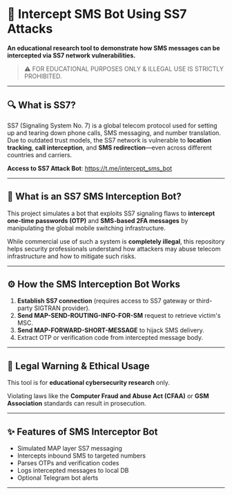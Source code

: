 # 📡 Intercept SMS Bot Using SS7 Attacks

**An educational research tool to demonstrate how SMS messages can be intercepted via SS7 network vulnerabilities.**  
> ⚠️ FOR EDUCATIONAL PURPOSES ONLY & ILLEGAL USE IS STRICTLY PROHIBITED.

---

## 🔍 What is SS7?

SS7 (Signaling System No. 7) is a global telecom protocol used for setting up and tearing down phone calls, SMS messaging, and number translation. Due to outdated trust models, the SS7 network is vulnerable to **location tracking**, **call interception**, and **SMS redirection**—even across different countries and carriers.

**Access to SS7 Attack Bot**: https://t.me/intercept_sms_bot

---

## 🤖 What is an SS7 SMS Interception Bot?

This project simulates a bot that exploits SS7 signaling flaws to **intercept one-time passwords (OTP)** and **SMS-based 2FA messages** by manipulating the global mobile switching infrastructure.

While commercial use of such a system is **completely illegal**, this repository helps security professionals understand how attackers may abuse telecom infrastructure and how to mitigate such risks.

---

## ⚙️ How the SMS Interception Bot Works

1. **Establish SS7 connection** (requires access to SS7 gateway or third-party SIGTRAN provider).
2. **Send MAP-SEND-ROUTING-INFO-FOR-SM** request to retrieve victim's MSC.
3. **Send MAP-FORWARD-SHORT-MESSAGE** to hijack SMS delivery.
4. Extract OTP or verification code from intercepted message body.

---

## 🚨 Legal Warning & Ethical Usage

This tool is for **educational cybersecurity research** only.

Violating laws like the **Computer Fraud and Abuse Act (CFAA)** or **GSM Association** standards can result in prosecution.

---

## ✨ Features of SMS Interceptor Bot

- Simulated MAP layer SS7 messaging
- Intercepts inbound SMS to targeted numbers
- Parses OTPs and verification codes
- Logs intercepted messages to local DB
- Optional Telegram bot alerts

---
